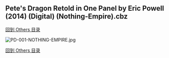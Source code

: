 ## Pete's Dragon Retold in One Panel by Eric Powell (2014) (Digital) (Nothing-Empire).cbz


[回到 Others 目录](https://github.com/alicewish/markdown/blob/master/series/Others.md)


![PD-001-NOTHING-EMPIRE.jpg](https://wx1.sinaimg.cn/large/6a9fdecaly1ftoy8urbypj20hs0hsgpo.jpg)

[回到 Others 目录](https://github.com/alicewish/markdown/blob/master/series/Others.md)

